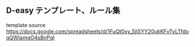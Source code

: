 ## D-easy テンプレート、ルール集   

template source  
https://docs.google.com/spreadsheets/d/1FuQt0xy_5jISYY20ukKFvTyLTfdoqQWIamgO4sBnPqI  


